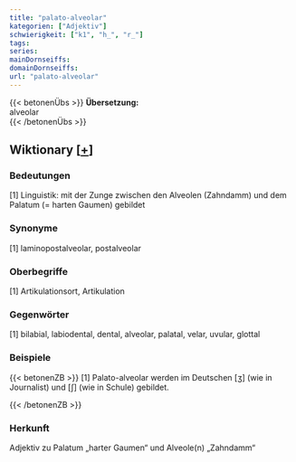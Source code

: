 ```yaml
---
title: "palato-alveolar"
kategorien: ["Adjektiv"]
schwierigkeit: ["k1", "h_", "r_"]
tags:
series:
mainDornseiffs:
domainDornseiffs:
url: "palato-alveolar"
---
```


{{< betonenÜbs >}}
**Übersetzung:**  
alveolar  
{{< /betonenÜbs >}}

## Wiktionary [[+](https://de.wiktionary.org/wiki/palato-alveolar)]

### Bedeutungen
[1] Linguistik: mit der Zunge zwischen den Alveolen (Zahndamm) und dem Palatum (= harten Gaumen) gebildet  

### Synonyme
[1] laminopostalveolar, postalveolar  

### Oberbegriffe
[1] Artikulationsort, Artikulation  

### Gegenwörter
[1] bilabial, labiodental, dental, alveolar, palatal, velar, uvular, glottal  

### Beispiele
{{< betonenZB >}}
[1] Palato-alveolar werden im Deutschen  [ʒ] (wie in Journalist) und [ʃ] (wie in Schule) gebildet.  

{{< /betonenZB >}}
### Herkunft
Adjektiv zu Palatum „harter Gaumen“ und Alveole(n) „Zahndamm“  


